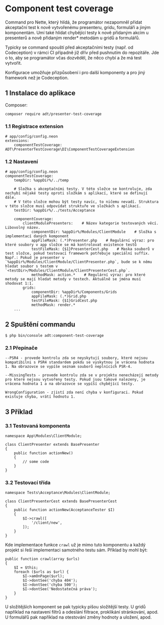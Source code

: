 # Component test coverage

Command pro Nette, který hlídá, že programátor nezapomněl přidat akceptační test k nově vytvořenému presenteru, gridu, formuláři a jiným komponentám. Umí také hlídat chybějící testy k nově přidaným akcím u presenterů a nově přidaným render* metodám u gridů a formulářů.

Typicky se command spouští před akceptačními testy (např. od Codeception) v rámci CI případně již dřív před pushnutím do repozitáře. Jde o to, aby se programátor včas dozvěděl, že něco chybí a že má test vytvořit.

Konfigurace umožňuje přizpůsobení i pro další komponenty a pro jiný framework než je Codeception.

## 1 Instalace do aplikace
Composer:
```
composer require adt/presenter-test-coverage
```

### 1.1 Registrace extension
```
# app/config/config.neon
extensions:
    componentTestCoverage: ADT\PresenterTestCoverage\DI\ComponentTestCoverageExtension
```

### 1.2 Nastavení
```
# app/config/config.neon
componentTestCoverage:
    tempDir: %appDir%/../temp
    
    # Složka s akceptačními testy. V této složce se kontroluje, zda nechybí nějaké testy oproti složkám s aplikací, které se definují dále.
    # V této složce mohou být testy navíc, to ničemu nevadí. Struktura v této složce musí odpovídat struktuře ve složkách s aplikací.
    testDir: %appDir%/../tests/Acceptance
    
    componentCoverage:
        clientModulePresenters:    # Název kategorie testovaných věcí. Libovolný název.
            componentDir: %appDir%/Modules/ClientModule    # Složka s implementací daných komponent
            appFileMask: (.*)Presenter.php    # Regulární výraz: pro které soubory v app složce se má kontrolovat existence testů
            testFileMask: {$1}PresenterCest.php    # Maska souborů v test složce, pokud testovací framework potřebuje speciální suffix. Např.: Pokud je presenter v `%appDir%/Modules/ClientModule/ClientPresenter.php`, bude se k němu hledat soubor s testem v `<testDir>/Modules/ClientModule/ClientPresenterCest.php`.
            methodMask: action.*    # Regulární výraz: pro které metody se mají hledat metody v testech. Aktuálně se jména musí shodovat 1:1.
        grids:
            componentDir: %appDir%/Components/Grids
            appFileMask: (.*)Grid.php
            testFileMask: {$1}GridCest.php
            methodMask: render.*
	...
```


## 2 Spuštění commandu
```
$ php bin/console adt:component-test-coverage
```


### 2.1 Přepínače
```
--PSR4 - provede kontrolu zda se neyskytují soubory, které nejsou kompatibilni s PSR4 standardem pokdu se vyskytnou je vrácena hodnota 1. Na obrazovce se vypíše seznam souborů neplnících PSR-4.

--MissingTests - provede kontrolu zda se v projektu nenecházejí metody pro které nejsou vytvořeny testy. Pokud jsou takové nalezeny, je vrácena hodnota 1 a na obrazovce se vypíší chybějící testy.

WrongConfiguration - zjistí zda není chyba v konfiguraci. Pokud existuje chyba, vrátí hodnotu 1.
```

## 3 Příklad

### 3.1 Testovaná komponenta

```
namespace App\Modules\ClientModule;

class ClientPresenter extends BasePresenter
{
	public function actionNew()
	{
		// some code
	}
}
```

### 3.2 Testovací třída

```
namespace Tests\Acceptance\Modules\ClientModule;

class ClientPresenterCest extends BasePresenterCest
{
	public function actionNew(AcceptanceTester $I)
	{
		$I->crawl([
			'/client/new',
		]);
	}
}
```

Kde implementace funkce `crawl` už je mimo tuto komponentu a každý projekt si řeší implementaci samotného testu sám. Příklad by mohl být:

```
public function crawl(array $urls)
{
	$I = $this;
	foreach ($urls as $url) {
		$I->amOnPage($url);
		$I->dontSee('chyba 404');
		$I->dontSee('chyba 500');
		$I->dontSee('Nedostatečná práva');
	}
}
```

U složitějších komponent se pak typicky píšou složitější testy. U gridů například na nastavení filtrů a odeslání filtrace, proklikání stránkování, apod. U formulářů pak například na otestování změny hodnoty a uložení, apod.

